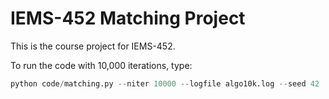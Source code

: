 # IEMS-452 Matching Project

This is the course project for IEMS-452. 

To run the code with 10,000 iterations, type:

``` python
python code/matching.py --niter 10000 --logfile algo10k.log --seed 42
